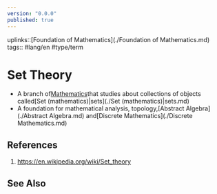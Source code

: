 ```yaml
---
version: "0.0.0"
published: true
---
```

uplinks::[Foundation of Mathematics](./Foundation of Mathematics.md)
tags:: #lang/en #type/term 
# Set Theory
- A branch of[Mathematics](./Mathematics.md)that studies about collections of objects called[Set (mathematics)|sets](./Set (mathematics)|sets.md)
- A foundation for mathematical analysis, topology,[Abstract Algebra](./Abstract Algebra.md) and[Discrete Mathematics](./Discrete Mathematics.md)

## References
1. https://en.wikipedia.org/wiki/Set_theory

## See Also